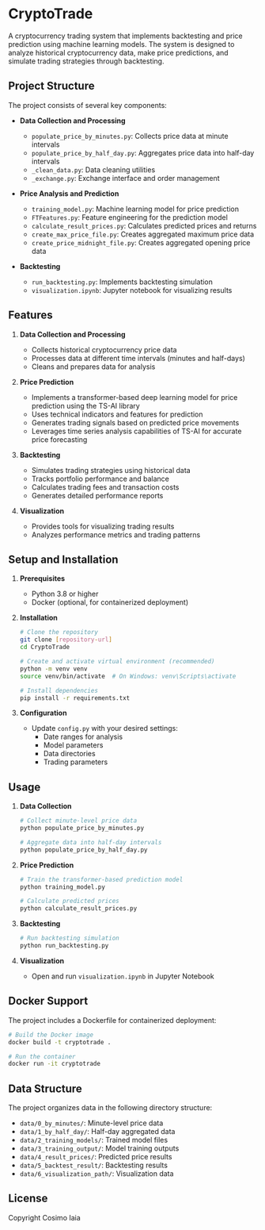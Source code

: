 # CryptoTrade

A cryptocurrency trading system that implements backtesting and price prediction using machine learning models. The system is designed to analyze historical cryptocurrency data, make price predictions, and simulate trading strategies through backtesting.

## Project Structure

The project consists of several key components:

- **Data Collection and Processing**
  - `populate_price_by_minutes.py`: Collects price data at minute intervals
  - `populate_price_by_half_day.py`: Aggregates price data into half-day intervals
  - `_clean_data.py`: Data cleaning utilities
  - `_exchange.py`: Exchange interface and order management

- **Price Analysis and Prediction**
  - `training_model.py`: Machine learning model for price prediction
  - `FTFeatures.py`: Feature engineering for the prediction model
  - `calculate_result_prices.py`: Calculates predicted prices and returns
  - `create_max_price_file.py`: Creates aggregated maximum price data
  - `create_price_midnight_file.py`: Creates aggregated opening price data

- **Backtesting**
  - `run_backtesting.py`: Implements backtesting simulation
  - `visualization.ipynb`: Jupyter notebook for visualizing results

## Features

1. **Data Collection and Processing**
   - Collects historical cryptocurrency price data
   - Processes data at different time intervals (minutes and half-days)
   - Cleans and prepares data for analysis

2. **Price Prediction**
   - Implements a transformer-based deep learning model for price prediction using the TS-AI library
   - Uses technical indicators and features for prediction
   - Generates trading signals based on predicted price movements
   - Leverages time series analysis capabilities of TS-AI for accurate price forecasting

3. **Backtesting**
   - Simulates trading strategies using historical data
   - Tracks portfolio performance and balance
   - Calculates trading fees and transaction costs
   - Generates detailed performance reports

4. **Visualization**
   - Provides tools for visualizing trading results
   - Analyzes performance metrics and trading patterns

## Setup and Installation

1. **Prerequisites**
   - Python 3.8 or higher
   - Docker (optional, for containerized deployment)

2. **Installation**
   ```bash
   # Clone the repository
   git clone [repository-url]
   cd CryptoTrade

   # Create and activate virtual environment (recommended)
   python -m venv venv
   source venv/bin/activate  # On Windows: venv\Scripts\activate

   # Install dependencies
   pip install -r requirements.txt
   ```

3. **Configuration**
   - Update `config.py` with your desired settings:
     - Date ranges for analysis
     - Model parameters
     - Data directories
     - Trading parameters

## Usage

1. **Data Collection**
   ```bash
   # Collect minute-level price data
   python populate_price_by_minutes.py

   # Aggregate data into half-day intervals
   python populate_price_by_half_day.py
   ```

2. **Price Prediction**
   ```bash
   # Train the transformer-based prediction model
   python training_model.py

   # Calculate predicted prices
   python calculate_result_prices.py
   ```

3. **Backtesting**
   ```bash
   # Run backtesting simulation
   python run_backtesting.py
   ```

4. **Visualization**
   - Open and run `visualization.ipynb` in Jupyter Notebook

## Docker Support

The project includes a Dockerfile for containerized deployment:
```bash
# Build the Docker image
docker build -t cryptotrade .

# Run the container
docker run -it cryptotrade
```

## Data Structure

The project organizes data in the following directory structure:
- `data/0_by_minutes/`: Minute-level price data
- `data/1_by_half_day/`: Half-day aggregated data
- `data/2_training_models/`: Trained model files
- `data/3_training_output/`: Model training outputs
- `data/4_result_prices/`: Predicted price results
- `data/5_backtest_result/`: Backtesting results
- `data/6_visualization_path/`: Visualization data


## License

Copyright Cosimo Iaia